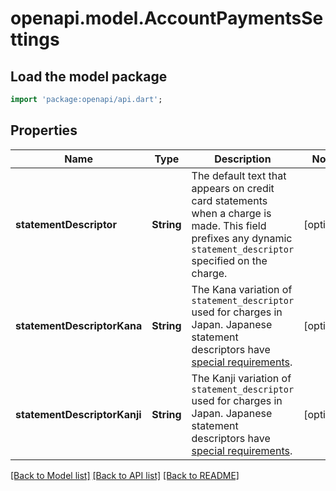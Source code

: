 # openapi.model.AccountPaymentsSettings

## Load the model package
```dart
import 'package:openapi/api.dart';
```

## Properties
Name | Type | Description | Notes
------------ | ------------- | ------------- | -------------
**statementDescriptor** | **String** | The default text that appears on credit card statements when a charge is made. This field prefixes any dynamic `statement_descriptor` specified on the charge. | [optional] 
**statementDescriptorKana** | **String** | The Kana variation of `statement_descriptor` used for charges in Japan. Japanese statement descriptors have [special requirements](https://docs.stripe.com/get-started/account/statement-descriptors#set-japanese-statement-descriptors). | [optional] 
**statementDescriptorKanji** | **String** | The Kanji variation of `statement_descriptor` used for charges in Japan. Japanese statement descriptors have [special requirements](https://docs.stripe.com/get-started/account/statement-descriptors#set-japanese-statement-descriptors). | [optional] 

[[Back to Model list]](../README.md#documentation-for-models) [[Back to API list]](../README.md#documentation-for-api-endpoints) [[Back to README]](../README.md)


